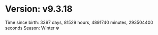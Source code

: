# Version: v9.3.18
Time since birth: 3397 days, 81529 hours, 4891740 minutes, 293504400 seconds
Season: Winter ❄️

